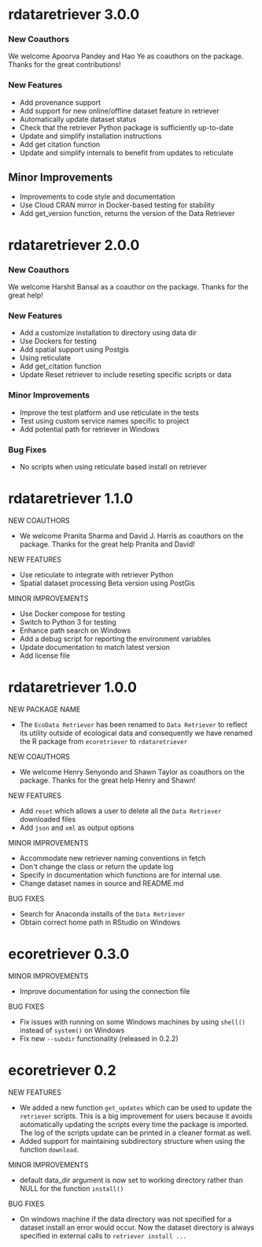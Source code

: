 
rdataretriever 3.0.0
====================

### New Coauthors

We welcome Apoorva Pandey and Hao Ye as coauthors on the package.
Thanks for the great contributions!

### New Features

* Add provenance support
* Add support for new online/offline dataset feature in retriever
* Automatically update dataset status
* Check that the retriever Python package is sufficiently up-to-date
* Update and simplify installation instructions
* Add get citation function
* Update and simplify internals to benefit from updates to reticulate

## Minor Improvements

* Improvements to code style and documentation
* Use Cloud CRAN mirror in Docker-based testing for stability
* Add get_version function, returns the version of the Data Retriever

rdataretriever 2.0.0
====================

### New Coauthors

We welcome Harshit Bansal as a coauthor on the package. 
Thanks for the great help!

### New Features

* Add a customize installation to directory using data dir
* Use Dockers for testing
* Add spatial support using Postgis
* Using reticulate
* Add get_citation function
* Update Reset retriever to include reseting specific scripts or data

### Minor Improvements

* Improve the test platform and use reticulate in the tests
* Test using custom service names specific to project
* Add potential path for retriever in Windows

### Bug Fixes
* No scripts when using reticulate based install on retriever


rdataretriever 1.1.0
====================

NEW COAUTHORS

* We welcome Pranita Sharma and David J. Harris as coauthors on the package. Thanks
for the great help Pranita and David!

NEW FEATURES

* Use reticulate to integrate with retriever Python
* Spatial dataset processing Beta version using PostGis

MINOR IMPROVEMENTS

* Use Docker compose for testing
* Switch to Python 3 for testing
* Enhance path search on Windows
* Add a debug script for reporting the environment variables
* Update documentation to match latest version
* Add license file

rdataretriever 1.0.0
====================

NEW PACKAGE NAME

* The `EcoData Retriever` has been renamed to `Data Retriever` to reflect its
utility outside of ecological data and consequently we have renamed the R package
from `ecoretriever` to `rdataretriever`

NEW COAUTHORS

* We welcome Henry Senyondo and Shawn Taylor as coauthors on the package. Thanks
for the great help Henry and Shawn!

NEW FEATURES

* Add `reset` which allows a user to delete all the `Data Retriever` downloaded
files
* Add `json` and `xml` as output options

MINOR IMPROVEMENTS

* Accommodate new retriever naming conventions in fetch
* Don't change the class or return the update log
* Specify in documentation which functions are for internal use.
* Change dataset names in source and README.md

BUG FIXES

* Search for Anaconda installs of the `Data Retriever`
* Obtain correct home path in RStudio on Windows

ecoretriever 0.3.0
==================

MINOR IMPROVEMENTS

* Improve documentation for using the connection file

BUG FIXES

* Fix issues with running on some Windows machines by using `shell()` instead of
  `system()` on Windows
* Fix new `--subdir` functionality (released in 0.2.2)


ecoretriever 0.2
================

NEW FEATURES
* We added a new function `get_updates` which can be used to update the `retriever` scripts. This is a big improvement for users because it avoids automatically updating the scripts every time the package is imported. The log of the scripts update can be printed in a cleaner format as well.
* Added support for maintaining subdirectory structure when using the function `download`.

MINOR IMPROVEMENTS

* default data_dir argument is now set to working directory rather than NULL for the function `install()`

BUG FIXES

* On windows machine if the data directory was not specified for a dataset install an error would occur. Now the dataset directory is always specified in external calls to `retriever install ...`

